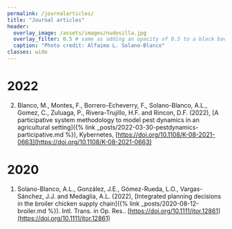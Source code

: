 ```yaml
---
permalink: /journalarticles/
title: "Journal articles"
header:
  overlay_image: /assets/images/nudosilla.jpg
  overlay_filter: 0.5 # same as adding an opacity of 0.5 to a black background
  caption: "Photo credit: Alfaima L. Solano-Blanco"
classes: wide
---
```


<script async src="https://badge.dimensions.ai/badge.js" charset="utf-8"></script>

# 2022

2. Blanco, M., Montes, F., Borrero-Echeverry, F., Solano-Blanco, A.L., Gomez, C., Zuluaga, P., Rivera-Trujillo, H.F. and Rincon, D.F. (2022), [A participative system methodology to model pest dynamics in an agricultural setting]({% link _posts/2022-03-30-pestdynamics-participative.md %}), Kybernetes, [https://doi.org/10.1108/K-08-2021-0663](https://doi.org/10.1108/K-08-2021-0663)

# 2020

1. Solano-Blanco, A.L., González, J.E., Gómez-Rueda, L.O., Vargas-Sánchez, J.J. and Medaglia, A.L. (2022), [Integrated planning decisions in the broiler chicken supply chain]({% link _posts/2020-08-12-broiler.md %}). Intl. Trans. in Op. Res.. [https://doi.org/10.1111/itor.12861](https://doi.org/10.1111/itor.12861) <span class="__dimensions_badge_embed__" data-doi="10.1111/itor.12861" data-style="small_rectangle"></span>


